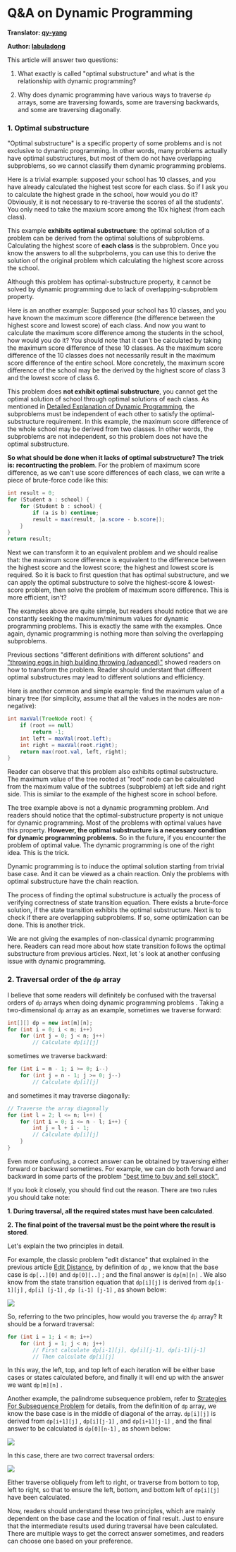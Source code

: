# Q&A on Dynamic Programming

**Translator: [qy-yang](https://github.com/qy-yang)**

**Author: [labuladong](https://github.com/labuladong)**

This article will answer two questions:

1. What exactly is called "optimal substructure" and what is the relationship with dynamic programming?

2. Why does dynamic programming have various ways to traverse `dp` arrays, some are traversing fowards, some are traversing backwards, and some are traversing diagonally.

### 1. Optimal substructure

"Optimal substructure" is a specific property of some problems and is not exclusive to dynamic programming. In other words, many problems actually have optimal substructures, but most of them do not have overlapping subproblems, so we cannot classify them dynamic programming problems.

Here is a trivial example: supposed your school has 10 classes, and you have already calculated the highest test score for each class. So if I ask you to calculate the highest grade in the school, how would you do it? Obviously, it is not necessary to re-traverse the scores of all the students'. You only need to take the maxium score among the 10x highest (from each class).

This example **exhibits optimal substructure**: the optimal solution of a problem can be derived from the optimal solultions of subproblems. Calculating the highest score of **each class** is the subproblem. Once you know the answers to all the subprbolems, you can use this to derive the solution of the original problem which calculating the highest score across the school.

Although this problem has optimal-substructure property, it cannot be solved by dynamic programming due to lack of overlapping-subproblem property.

Here is an another example: Supposed your school has 10 classes, and you have known the maximum score difference (the difference between the highest score and lowest score) of each class. And now you want to calculate the maximum score difference among the students in the school, how would you do it? You should note that it can't be calculated  by taking the maximum score difference of these 10 classes. As the maximum score difference of the 10 classes does not necessarily result in the maximum score difference of the entire school. More concretely, the maximum score difference of the school may be the derived by the highest score of class 3 and the lowest score of class 6.

This problem does **not exhibit optimal substructure**, you cannot get the optimal solution of school through optimal solutions of each class. As mentioned in [Detailed Explanation of Dynamic Programming](https://github.com/labuladong/fucking-algorithm/blob/english/dynamic_programming/%E5%8A%A8%E6%80%81%E8%A7%84%E5%88%92%E8%AF%A6%E8%A7%A3%E8%BF%9B%E9%98%B6.md), the subproblems must be independent of each other to satisfy the optimal-substructure requirement. In this example, the maximum score difference of the whole school may be derived from two classes. In other words, the subproblems are not independent, so this problem does not have the optimal substructure.

**So what should be done when it lacks of optimal substructure? The trick is: recontructing the problem**. For the problem of maximum score difference, as we can't use score differences of each class, we can write a piece of brute-force code like this:

``` java
int result = 0;
for (Student a : school) {
    for (Student b : school) {
        if (a is b) continue;
        result = max(result, |a.score - b.score|);
    }
}
return result;
```

Next we can transform it to an equivalent problem and we should realise that: the maximum score difference is equivalent to the difference between the highest score and the lowest score; the highest and lowest score is required. So it is back to first question that has optimal substructure, and we can apply the optimal substructure to solve the highest-score & lowest-score problem, then solve the problem of maximum score difference. This is more efficient, isn't?

The examples above are quite simple, but readers should notice that we are constantly seeking the maximum/minimum values for dynamic programming problems. This is exactly the same with the examples. Once again, dynamic programming is nothing more than solving the overlapping subproblems.

Previous sections "different definitions with different solutions" and ["throwing eggs in high building throwing (advanced)"](https://github.com/labuladong/fucking-algorithm/blob/english/dynamic_programming/SuperEggDropAdvanced.md) showed readers on how to transform the problem. Reader should understant that different optimal substructures may lead to different solutions and efficiency.

Here is another common and simple example: find the maximum value of a binary tree (for simplicity, assume that all the values in the nodes are non-negative):

``` java
int maxVal(TreeNode root) {
    if (root == null)
        return -1;
    int left = maxVal(root.left);
    int right = maxVal(root.right);
    return max(root.val, left, right);
}
```

Reader can observe that this problem also exhibits optimal substructure. The maximum value of the tree rooted at "root" node can be calculated from the maximum value of the subtrees (subproblem) at left side and right side. This is similar to the example of the highest score in school before.

The tree example above is not a dynamic programming problem. And readers should notice that the optimal-substructure property is not  unique for dynamic programming. Most of the problems with optimal values have this property. **However, the optimal substructure is a necessary condition for dynamic programming problems.** So in the future, if you encounter the problem of optimal value. The dynamic programming is one of the right idea. This is the trick.

Dynamic programming is to induce the optimal solution starting from trivial base case. And it can be viewed as a chain reaction. Only the problems with optimal substructure have the chain reaction.

The process of finding the optimal substructure is actually the process of verifying correctness of state transition equation. There exists a brute-force solution, if the state transition exhibits the optimal substructure. Next is to check if there are overlapping subproblems. If so, some optimization can be done. This is another trick.

We are not giving the examples of non-classical dynamic programming here. Readers can read more about how state transition follows the optimal substructure from previous articles. Next, let 's look at another confusing issue with dynamic programming.

### 2. Traversal order of the `dp` array

I believe that some readers will definitely be confused with the traversal orders of `dp` arrays when doing dynamic programming problems . Taking a two-dimensional `dp` array as an example, sometimes we traverse forward:

``` java
int[][] dp = new int[m][n];
for (int i = 0; i < m; i++)
    for (int j = 0; j < n; j++)
        // Calculate dp[i][j]
```

sometimes we traverse backward:

``` java
for (int i = m - 1; i >= 0; i--)
    for (int j = n - 1; j >= 0; j--)
        // Calculate dp[i][j]
```

and sometimes it may traverse diagonally:

``` java
// Traverse the array diagonally
for (int l = 2; l <= n; l++) {
    for (int i = 0; i <= n - l; i++) {
        int j = l + i - 1;
        // Calculate dp[i][j]
    }
}
```

Even more confusing, a correct answer can be obtained by traversing either forward or backward sometimes. For example, we can do both forward and backward in some parts of the problem ["best time to buy and sell stock".](https://github.com/labuladong/fucking-algorithm/blob/english/dynamic_programming/%E5%9B%A2%E7%81%AD%E8%82%A1%E7%A5%A8%E9%97%AE%E9%A2%98.md)

If you look it closely, you should find out the reason. There are two rules you should take note:

**1. During traversal, all the required states must have been calculated**.

**2. The final point of the traversal must be the point where the result is stored**.

Let's explain the two principles in detail.

For example, the classic problem "edit distance" that explained in the previous article [Edit Distance](https://github.com/labuladong/fucking-algorithm/blob/english/dynamic_programming/EditDistance.md), by definition of `dp` , we know that the base case is `dp[..][0]` and `dp[0][..]` ; and the final answer is `dp[m][n]` . We also know from the state transition equation that `dp[i][j]` is derived from `dp[i-1][j]` , `dp[i] [j-1]` , `dp [i-1] [j-1]` , as shown below:

![](../pictures/optimal_substructure/1.jpg)

So, referring to the two principles, how would you traverse the `dp` array? It should be a forward traversal:

``` java
for (int i = 1; i < m; i++)
    for (int j = 1; j < n; j++)
        // First calculate dp[i-1][j], dp[i][j-1], dp[i-1][j-1]
        // Then calculate dp[i][j]
```

In this way, the left, top, and top left of each iteration will be either base cases or states calculated before, and finally it will end up with the answer we want `dp[m][n]` .

Another example, the palindrome subsequence problem, refer to [Strategies For Subsequence Problem](https://github.com/labuladong/fucking-algorithm/blob/english/dynamic_programming/StrategiesForSubsequenceProblem.md) for details, from the definition of `dp` array, we know the base case is in the middle of diagonal of the array. `dp[i][j]` is derived from `dp[i+1][j]` , `dp[i][j-1]` , and `dp[i+1][j-1]` , and the final answer to be calculated is `dp[0][n-1]` , as shown below:

![](../pictures/subsequence/4.jpg)

In this case, there are two correct traversal orders:

![](../pictures/subsequence/5.jpg)

Either traverse obliquely from left to right, or traverse from bottom to top, left to right, so that to ensure the left, bottom, and bottom left of `dp[i][j]` have been calculated.

Now, readers should understand these two principles, which are mainly dependent on the base case and the location of final result. Just to ensure that the intermediate results used during traversal have been calculated. There are multiple ways to get the correct answer sometimes, and readers can choose one based on your preference.
